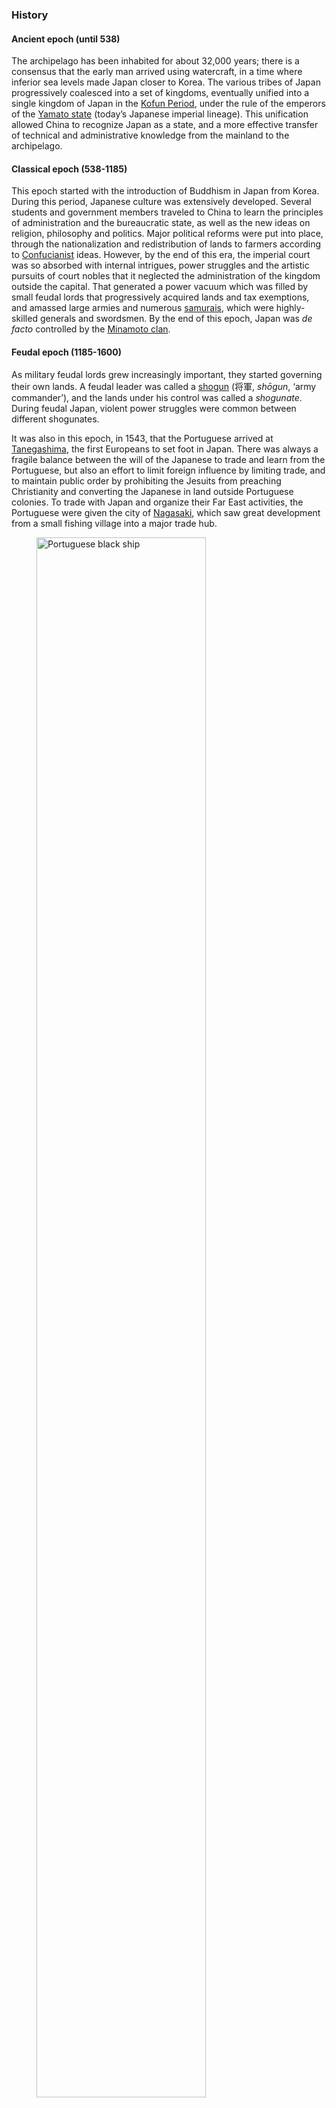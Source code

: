 
### History

#### Ancient epoch (until 538)

The archipelago has been inhabited for about 32,000 years; there is a consensus that the early man arrived using watercraft, in a time where inferior sea levels made Japan closer to Korea. The various tribes of Japan progressively coalesced into a set of kingdoms, eventually unified into a single kingdom of Japan in the [Kofun Period](https://en.wikipedia.org/wiki/Kofun_period), under the rule of the emperors of the [Yamato state](https://en.wikipedia.org/wiki/Yamato_period) (today’s Japanese imperial lineage). This unification allowed China to recognize Japan as a state, and a more effective transfer of technical and administrative knowledge from the mainland to the archipelago.

#### Classical epoch (538-1185)

This epoch started with the introduction of Buddhism in Japan from Korea. During this period, Japanese culture was extensively developed. Several students and government members traveled to China to learn the principles of administration and the bureaucratic state, as well as the new ideas on religion, philosophy and politics. Major political reforms were put into place, through the nationalization and redistribution of lands to farmers according to [Confucianist](https://en.wikipedia.org/wiki/Confucianism) ideas. However, by the end of this era, the imperial court was so absorbed with internal intrigues, power struggles and the artistic pursuits of court nobles that it neglected the administration of the kingdom outside the capital. That generated a power vacuum which was filled by small feudal lords that progressively acquired lands and tax exemptions, and amassed large armies and numerous [samurais](https://en.wikipedia.org/wiki/Samurai), which were highly-skilled generals and swordsmen. By the end of this epoch, Japan was *de facto* controlled by the [Minamoto clan](https://en.wikipedia.org/wiki/Minamoto_clan).

#### Feudal epoch (1185-1600)

As military feudal lords grew increasingly important, they started governing their own lands. A feudal leader was called a [shogun](https://en.wikipedia.org/wiki/Shogun) (将軍, *shōgun*, ‘army commander’), and the lands under his control was called a *shogunate*. During feudal Japan, violent power struggles were common between different shogunates.

It was also in this epoch, in 1543, that the Portuguese arrived at [Tanegashima](https://en.wikipedia.org/wiki/Tanegashima), the first Europeans to set foot in Japan. There was always a fragile balance between the will of the Japanese to trade and learn from the Portuguese, but also an effort to limit foreign influence by limiting trade, and to maintain public order by prohibiting the Jesuits from preaching Christianity and converting the Japanese in land outside Portuguese colonies. To trade with Japan and organize their Far East activities, the Portuguese were given the city of [Nagasaki](https://en.wikipedia.org/wiki/Nagasaki), which saw great development from a small fishing village into a major trade hub.

<div class="div-of-images">
    <figure>
        <img src="https://upload.wikimedia.org/wikipedia/commons/3/3f/Portuguese_Black_Ship_Namban.jpg" alt="Portuguese black ship" width="80%" style="display: inline">
        <figcaption>Portuguese <a href="https://en.wikipedia.org/wiki/Black_Ships">black ship</a> arriving at Japan, 16th century</figcaption>
    </figure>
</div>

The last period of this epoch was the [Sengoku period](https://en.wikipedia.org/wiki/Sengoku_period) (戦国時代, *Sengoku Jidai*, ‘Age of Warring States’), from 1467 to 1615, a period of intrigue, social upheaval and permanent civil war, which greatly benefited Portugal and Spain, since there was great interest by some shoguns to ally with, and learn from, the European powers.

By the end of this period, Japan was mostly reunited under two major shoguns, [Oda Nobunaga](https://en.wikipedia.org/wiki/Oda_Nobunaga) and [Toyotomi Hideyoshi](https://en.wikipedia.org/wiki/Toyotomi_Hideyoshi).

#### Early Modern epoch (1600-1868)

The early modern epoch starts with the unification of Japan under [Tokugawa Ieyasu](https://en.wikipedia.org/wiki/Tokugawa_Ieyasu), a former ally of [Toyotomi Hideyoshi](https://en.wikipedia.org/wiki/Toyotomi_Hideyoshi). This reunification brought a long period of peace and stability under strict control of the military government of the [Tokugawa shogunate](https://en.wikipedia.org/wiki/Tokugawa_shogunate), lasting for 268 years, where the Emperor had very limited powers. This epoch was also marked by the almost-complete isolation of Japan from the rest of the world, known as [Sakoku](https://en.wikipedia.org/wiki/Sakoku) (鎖国, ‘closed country’), with the objective of maintaining stability by severing all communications with China and the colonial powers, and thus avoid foreign meddling with Japanese affairs.

By the end of this period, the Tokugawa shogunate was becoming increasingly weaker, due to the inception of Western culture and science into Japan, as well as the [Perry Expedition](https://en.wikipedia.org/wiki/Perry_Expedition) (1853-1854), an American show of strength to force Japan into opening for trade with Western powers.

Seeing these events as a chance to restore supreme power to the Emperor, the imperial court allied with the Western powers to bring down the Tokugawa Shogunate. The imperial court fought and defeated the Tokugawa Shogunate using overwhelmingly superior technology in the [Boshin War](https://en.wikipedia.org/wiki/Boshin_War) (1868-1869), concluding the [Meiji Restoration](https://en.wikipedia.org/wiki/Meiji_Restoration) by returning effective power to the Emperor, and starting the [Meiji era](https://en.wikipedia.org/wiki/Meiji_(era)).

#### Modern epoch (1868-)

Japan saw a huge technical and economic progress in the [Meiji era](https://en.wikipedia.org/wiki/Meiji_(era)) (reigning period of [Emperor Meiji](https://en.wikipedia.org/wiki/Emperor_Meiji)). Until 1926, Japan adopted a fast and steady rate in implementing economic reforms, modernization and democratization. However, starting with [Emperor Hirohito](https://en.wikipedia.org/wiki/Hirohito), Japan saw the rise of extreme nationalism and Japanese imperialism, laying claims and invading Korea, China and several other overseas dominions, giving the conquered peoples the worst treatments. These attitudes caused a series of events that eventually led Japan to join the Axis during [World War 2](https://en.wikipedia.org/wiki/World_War_II). The participation of Japan in WW2 was ended by the infamous [atomic bombings of Hiroshima and Nagasaki](https://en.wikipedia.org/wiki/Atomic_bombings_of_Hiroshima_and_Nagasaki).

Strangely it did not even come to my mind the idea of asking about recent Japanese history during my stay (possibly because the Japanese society has evolved to hide that chapter under the carpet); however, and although I know very well I would probably hurt whoever I was talking to, I regret not asking an actual Japanese person about it, which would certainly be in a privileged position to explain what happened and why under a different perspective.

After the war, Japan experienced the well-known [economic miracle](https://en.wikipedia.org/wiki/Japanese_economic_miracle) until the 1990s, boosted by a huge, rapidly increasing, educated workforce and a strong will to resurrect the Japanese economy in the aftermath of WW2, with the help of the United States. Japan rapidly became a center of technology, exporting mostly home appliances and robots.
